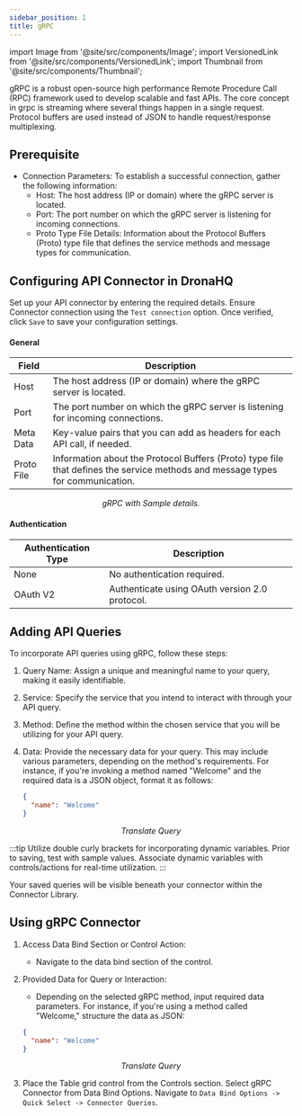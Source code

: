```yaml
---
sidebar_position: 1
title: gRPC
---
```


import Image from '@site/src/components/Image';
import VersionedLink from '@site/src/components/VersionedLink';
import Thumbnail from '@site/src/components/Thumbnail';


gRPC is a robust open-source high performance Remote Procedure Call (RPC) framework used to develop scalable and fast APIs. The core concept in grpc is streaming where several things happen in a single request. Protocol buffers are used instead of JSON to handle request/response multiplexing.


## Prerequisite

-  Connection Parameters:
   To establish a successful connection, gather the following information:
   - Host: The host address (IP or domain) where the gRPC server is located.
   - Port: The port number on which the gRPC server is listening for incoming connections.
   - Proto Type File Details: Information about the Protocol Buffers (Proto) type file that defines the service methods and message types for communication.


## Configuring API Connector in DronaHQ

Set up your API connector by entering the required details. Ensure Connector connection using the `Test connection` option. Once verified, click `Save` to save your configuration settings. 


#### General



| Field        | Description |
|--------------|-------------|
| Host         | The host address (IP or domain) where the gRPC server is located. |
| Port         | The port number on which the gRPC server is listening for incoming connections. |
| Meta Data    | Key-value pairs that you can add as headers for each API call, if needed. |
| Proto File   | Information about the Protocol Buffers (Proto) type file that defines the service methods and message types for communication. |

<figure>
  <Thumbnail src="/img/reference/connectors/grpc/details.png" alt="gRPC with Sample details." />
  <figcaption align = "center"><i>gRPC with Sample details.</i></figcaption>
</figure>

#### Authentication


| Authentication Type      | Description                                                                                                   |
|--------------------------|---------------------------------------------------------------------------------------------------------------|
| None                     | No authentication required.                                                                                  |
| OAuth V2                 | Authenticate using OAuth version 2.0 protocol.  |



## Adding API Queries 

To incorporate API queries using gRPC, follow these steps:

1. Query Name: Assign a unique and meaningful name to your query, making it easily identifiable.

2. Service: Specify the service that you intend to interact with through your API query.

3. Method: Define the method within the chosen service that you will be utilizing for your API query.

4. Data: Provide the necessary data for your query. This may include various parameters, depending on the method's requirements. For instance, if you're invoking a method named "Welcome" and the required data is a JSON object, format it as follows:

   ```json
   {
     "name": "Welcome"
   }
   ```
<figure>
  <Thumbnail src="/img/reference/connectors/grpc/query.png" alt="Translate Query" />
  <figcaption align = "center"><i>Translate Query</i></figcaption>
</figure>


:::tip
Utilize double curly brackets for incorporating dynamic variables. Prior to saving, test with sample values. Associate dynamic variables with controls/actions for real-time utilization.
:::

Your saved queries will be visible beneath your connector within the Connector Library. 


## Using gRPC Connector

1. Access Data Bind Section or Control Action:
   - Navigate to the data bind section of the control.

2. Provided Data for Query or Interaction:
   - Depending on the selected gRPC method, input required data parameters. For instance, if you're using a method called "Welcome," structure the data as JSON:

   ```json
   {
     "name": "Welcome"
   }
   ```
   <figure>
  <Thumbnail src="/img/reference/connectors/grpc/query.png" alt="Translate Query" />
  <figcaption align = "center"><i>Translate Query</i></figcaption>
</figure>


3. Place the Table grid control from the Controls section.  Select gRPC Connector from Data Bind Options. Navigate to `Data Bind Options -> Quick Select -> Connector Queries`.

<figure>
  <Thumbnail src="/img/reference/connectors/grpc/output.png" alt="output of Query" />
</figure>